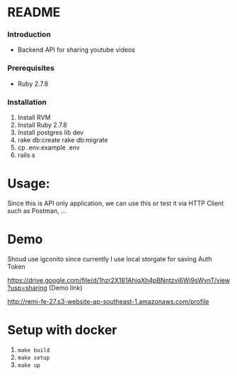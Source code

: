 # README

### Introduction
- Backend API for sharing youtube videos

### Prerequisites
- Ruby 2.7.8

### Installation
1. Install RVM
2. Install Ruby 2.7.8
3. Install postgres lib dev
4. rake db:create rake db:migrate
5. cp .env.example .env
6. rails s

# Usage:
Since this is API only application, we can use this or test it via HTTP Client such as Postman, ...

# Demo
Shoud use igconito since currently I use local storgate for saving Auth Token

https://drive.google.com/file/d/1hzr2X181AhiqXh4pBNntzvi6Wi9sWvnT/view?usp=sharing (Demo link)

http://remi-fe-27.s3-website-ap-southeast-1.amazonaws.com/profile

# Setup with docker
1. `make build`
2. `make setup`
3. `make up`
